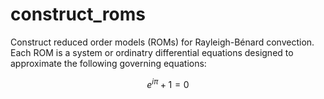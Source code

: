 # construct_roms
Construct reduced order models (ROMs) for Rayleigh-Bénard convection. Each ROM is a system or ordinatry differential equations designed to approximate the following governing  equations:
```math
e^{i\pi} + 1 = 0
```
